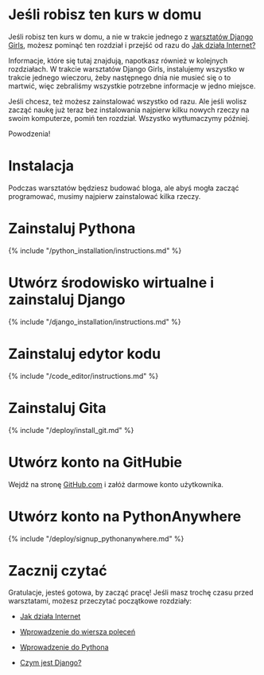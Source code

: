 # Jeśli robisz ten kurs w domu

Jeśli robisz ten kurs w domu, a nie w trakcie jednego z [warsztatów Django Girls](https://djangogirls.org/events/), możesz pominąć ten rozdział i przejść od razu do [Jak działa Internet?](../how_the_internet_works/README.md)

Informacje, które się tutaj znajdują, napotkasz również w kolejnych rozdziałach. W trakcie warsztatów Django Girls, instalujemy wszystko w trakcie jednego wieczoru, żeby następnego dnia nie musieć się o to martwić, więc zebraliśmy wszystkie potrzebne informacje w jedno miejsce.

Jeśli chcesz, też możesz zainstalować wszystko od razu. Ale jeśli wolisz zacząć naukę już teraz bez instalowania najpierw kilku nowych rzeczy na swoim komputerze, pomiń ten rozdział. Wszystko wytłumaczymy później.

Powodzenia!

# Instalacja

Podczas warsztatów będziesz budować bloga, ale abyś mogła zacząć programować, musimy najpierw zainstalować kilka rzeczy.

# Zainstaluj Pythona

{% include "/python_installation/instructions.md" %}

# Utwórz środowisko wirtualne i zainstaluj Django

{% include "/django_installation/instructions.md" %}

# Zainstaluj edytor kodu

{% include "/code_editor/instructions.md" %}

# Zainstaluj Gita

{% include "/deploy/install_git.md" %}

# Utwórz konto na GitHubie

Wejdź na stronę [GitHub.com](https://www.github.com) i załóż darmowe konto użytkownika.

# Utwórz konto na PythonAnywhere

{% include "/deploy/signup_pythonanywhere.md" %}

# Zacznij czytać

Gratulacje, jesteś gotowa, by zacząć pracę! Jeśli masz trochę czasu przed warsztatami, możesz przeczytać początkowe rozdziały:

  * [Jak działa Internet](../how_the_internet_works/README.md)

  * [Wprowadzenie do wiersza poleceń](../intro_to_command_line/README.md)

  * [Wprowadzenie do Pythona](../python_introduction/README.md)

  * [Czym jest Django?](../django/README.md)
